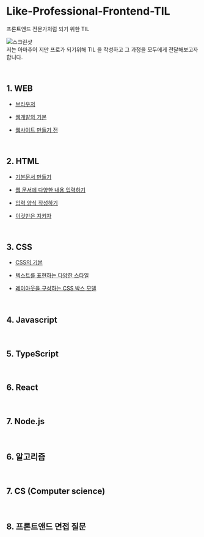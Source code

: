 # Like-Professional-Frontend-TIL

프론트앤드 전문가처럼 되기 위한 TIL

![스크린샷](https://user-images.githubusercontent.com/48710889/172058131-ff0f6eb8-3c2b-4b52-b689-a27e94280460.jpg)
<br>
저는 아마추어 지만 프로가 되기위해 TIL 을 작성하고 그 과정을 모두에게 전달해보고자 합니다.

<br>

## 1. WEB

-   [브라우저](https://github.com/realdevelope/Like-Professional-Frontend-TIL/blob/master/Web/%EB%B8%8C%EB%9D%BC%EC%9A%B0%EC%A0%80.md)

-   [웹개발의 기본](https://github.com/realdevelope/Like-Professional-Frontend-TIL/blob/master/Web/%EC%9B%B9%EA%B0%9C%EB%B0%9C%EC%9D%98%20%20%EA%B8%B0%EB%B3%B8.md)

-   [웹사이트 만들기 전](https://github.com/realdevelope/Like-Professional-Frontend-TIL/blob/master/Web/%EC%9B%B9%EC%82%AC%EC%9D%B4%ED%8A%B8%20%EB%A7%8C%EB%93%A4%EA%B8%B0%20%EC%A0%84.md)

<br>

## 2. HTML

-   [기본문서 만들기](https://github.com/realdevelope/Like-Professional-Frontend-TIL/blob/master/HTML/%EA%B8%B0%EB%B3%B8%EB%AC%B8%EC%84%9C%EB%A7%8C%EB%93%A4%EA%B8%B0.md)

-   [웹 문서에 다양한 내용 입력하기](https://github.com/realdevelope/Like-Professional-Frontend-TIL/blob/master/HTML/%EC%9B%B9%20%EB%AC%B8%EC%84%9C%EC%97%90%20%EB%8B%A4%EC%96%91%ED%95%9C%20%EB%82%B4%EC%9A%A9%20%EC%9E%85%EB%A0%A5%ED%95%98%EA%B8%B0.md)

-   [입력 양식 작성하기](https://github.com/realdevelope/Like-Professional-Frontend-TIL/blob/master/HTML/%EC%9E%85%EB%A0%A5%20%EC%96%91%EC%8B%9D%20%EC%9E%91%EC%84%B1%ED%95%98%EA%B8%B0.md)

-   [이것만은 지키자](https://github.com/realdevelope/Like-Professional-Frontend-TIL/blob/master/HTML/%EC%9D%B4%EA%B2%83%EB%A7%8C%EC%9D%80%20%EC%A7%80%ED%82%A4%EC%9E%90.md)

<br>

## 3. CSS

-   [CSS의 기본](https://github.com/kebin0613/Like-Professional-Frontend-TIL/blob/master/CSS/CSS%EC%9D%98%20%EA%B8%B0%EB%B3%B8.md)

-   [텍스트를 표현하는 다양한 스타일](https://github.com/kebin0613/Like-Professional-Frontend-TIL/blob/master/CSS/%ED%85%8D%EC%8A%A4%ED%8A%B8%EB%A5%BC%20%ED%91%9C%ED%98%84%ED%95%98%EB%8A%94%20%EB%8B%A4%EC%96%91%ED%95%9C%20%EC%8A%A4%ED%83%80%EC%9D%BC.md)

-   [레이아웃을 구성하는 CSS 박스 모델](https://github.com/realdevelope/Like-Professional-Frontend-TIL/blob/master/HTML/%EC%9D%B4%EA%B2%83%EB%A7%8C%EC%9D%80%20%EC%A7%80%ED%82%A4%EC%9E%90.md)

<br>

## 4. Javascript

<br>

## 5. TypeScript

<br>

## 6. React

<br>

## 7. Node.js

<br>

## 6. 알고리즘

<br>

## 7. CS (Computer science)

<br>

## 8. 프론트앤드 면접 질문
